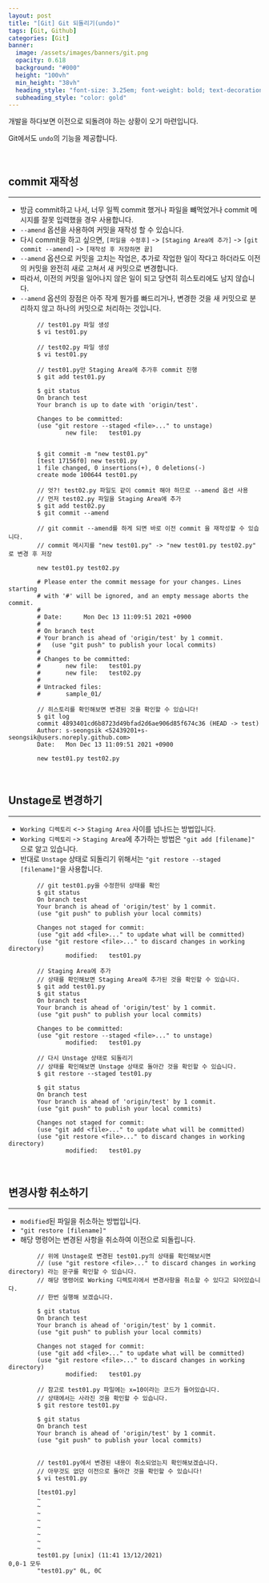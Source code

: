```yaml
---
layout: post
title: "[Git] Git 되돌리기(undo)"
tags: [Git, Github]
categories: [Git]
banner:
  image: /assets/images/banners/git.png
  opacity: 0.618
  background: "#000"
  height: "100vh"
  min_height: "38vh"
  heading_style: "font-size: 3.25em; font-weight: bold; text-decoration: underline"
  subheading_style: "color: gold"
---
```


개발을 하다보면 이전으로 되돌려야 하는 상황이 오기 마련입니다.

Git에서도 `undo`의 기능을 제공합니다.

<br>

## **commit 재작성**

***

* 방금 commit하고 나서, 너무 일찍 commit 했거나 파일을 뺴먹었거나 commit 메시지를 잘못 입력했을 경우 사용합니다.
* `--amend` 옵션을 사용하여 커밋을 재작성 할 수 있습니다.
* 다시 commit을 하고 싶으면, `[파일을 수정후]` -> `[Staging Area에 추가]` -> `[git commit --amend]` -> `[재작성 후 저장하면 끝]`
* `--amend` 옵션으로 커밋을 고치는 작업은, 추가로 작업한 일이 작다고 하더라도 이전의 커밋을 완전히 새로 고쳐서 새 커밋으로 변경합니다. 
* 따라서, 이전의 커밋을 일어나지 않은 일이 되고 당연히 히스토리에도 남지 않습니다.
* `--amend` 옵션의 장점은 아주 작게 뭔가를 빠드리거나, 변경한 것을 새 커밋으로 분리하지 않고 하나의 커밋으로 처리하는 것입니다. 

```console
        // test01.py 파일 생성
        $ vi test01.py

        // test02.py 파일 생성
        $ vi test01.py

        // test01.py만 Staging Area에 추가후 commit 진행
        $ git add test01.py

        $ git status
        On branch test
        Your branch is up to date with 'origin/test'.

        Changes to be committed:
        (use "git restore --staged <file>..." to unstage)
                new file:   test01.py


        $ git commit -m "new test01.py"
        [test 17156f0] new test01.py
        1 file changed, 0 insertions(+), 0 deletions(-)
        create mode 100644 test01.py

        // 엇?! test02.py 파일도 같이 commit 해야 하므로 --amend 옵션 사용
        // 먼저 test02.py 파일을 Staging Area에 추가
        $ git add test02.py
        $ git commit --amend
        
        // git commit --amend를 하게 되면 바로 이전 commit 을 재작성할 수 있습니다.
        // commit 메시지를 "new test01.py" -> "new test01.py test02.py" 로 변경 후 저장

        new test01.py test02.py

        # Please enter the commit message for your changes. Lines starting
        # with '#' will be ignored, and an empty message aborts the commit.
        #
        # Date:      Mon Dec 13 11:09:51 2021 +0900
        #
        # On branch test
        # Your branch is ahead of 'origin/test' by 1 commit.
        #   (use "git push" to publish your local commits)
        #
        # Changes to be committed:
        #       new file:   test01.py
        #       new file:   test02.py
        #
        # Untracked files:
        #       sample_01/
        
        // 히스토리를 확인해보면 변경된 것을 확인할 수 있습니다!
        $ git log
        commit 4893401cd6b8723d49bfad2d6ae906d85f674c36 (HEAD -> test)
        Author: s-seongsik <52439201+s-seongsik@users.noreply.github.com>
        Date:   Mon Dec 13 11:09:51 2021 +0900

        new test01.py test02.py

```      

<br>

## **Unstage로 변경하기**

***

* `Working 디렉토리` <-> `Staging Area` 사이를 넘나드는 방법입니다.
* `Working 디렉토리` ->  `Staging Area`에 추가하는 방법은 `"git add [filename]"` 으로 알고 있습니다.
* 반대로 `Unstage` 상태로 되돌리기 위해서는 `"git restore --staged [filename]"`을 사용합니다.
```console
        // git test01.py을 수정한뒤 상태를 확인
        $ git status
        On branch test
        Your branch is ahead of 'origin/test' by 1 commit.
        (use "git push" to publish your local commits)

        Changes not staged for commit:
        (use "git add <file>..." to update what will be committed)
        (use "git restore <file>..." to discard changes in working directory)
                modified:   test01.py

        // Staging Area에 추가
        // 상태를 확인해보면 Staging Area에 추가된 것을 확인할 수 있습니다.
        $ git add test01.py
        $ git status
        On branch test
        Your branch is ahead of 'origin/test' by 1 commit.
        (use "git push" to publish your local commits)

        Changes to be committed:
        (use "git restore --staged <file>..." to unstage)
                modified:   test01.py

        // 다시 Unstage 상태로 되돌리기
        // 상태를 확인해보면 Unstage 상태로 돌아간 것을 확인할 수 있습니다.
        $ git restore --staged test01.py
        
        $ git status
        On branch test
        Your branch is ahead of 'origin/test' by 1 commit.
        (use "git push" to publish your local commits)

        Changes not staged for commit:
        (use "git add <file>..." to update what will be committed)
        (use "git restore <file>..." to discard changes in working directory)
                modified:   test01.py
```      

<br>

## **변경사항 취소하기**

***

* `modified`된 파일을 취소하는 방법입니다.
* `"git restore [filename]"`
* 해당 명령어는 변경된 사항을 취소하여 이전으로 되돌립니다.


```console
        // 위에 Unstage로 변경된 test01.py의 상태를 확인해보시면
        // (use "git restore <file>..." to discard changes in working directory) 라는 문구를 확인할 수 있습니다.
        // 해당 명령어로 Working 디렉토리에서 변경사항을 취소할 수 있다고 되어있습니다.
        // 한번 실행해 보겠습니다.

        $ git status
        On branch test
        Your branch is ahead of 'origin/test' by 1 commit.
        (use "git push" to publish your local commits)

        Changes not staged for commit:
        (use "git add <file>..." to update what will be committed)
        (use "git restore <file>..." to discard changes in working directory)
                modified:   test01.py

        // 참고로 test01.py 파일에는 x=10이라는 코드가 들어있습니다.
        // 상태에서는 사라진 것을 확인할 수 있습니다.
        $ git restore test01.py

        $ git status
        On branch test
        Your branch is ahead of 'origin/test' by 1 commit.
        (use "git push" to publish your local commits)


        // test01.py에서 변경된 내용이 취소되었는지 확인해보겠습니다.
        // 아무것도 없던 이전으로 돌아간 것을 확인할 수 있습니다!
        $ vi test01.py

        [test01.py]
        ~
        ~
        ~
        ~
        ~
        ~
        ~
        ~
        test01.py [unix] (11:41 13/12/2021)                        0,0-1 모두
        "test01.py" 0L, 0C

``` 